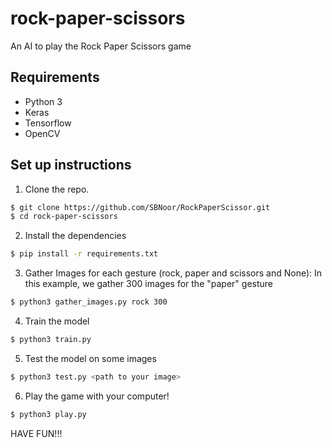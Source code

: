 # rock-paper-scissors

An AI to play the Rock Paper Scissors game

## Requirements
- Python 3
- Keras
- Tensorflow
- OpenCV

## Set up instructions
1. Clone the repo.
```sh
$ git clone https://github.com/SBNoor/RockPaperScissor.git
$ cd rock-paper-scissors
```

2. Install the dependencies
```sh
$ pip install -r requirements.txt
```

3. Gather Images for each gesture (rock, paper and scissors and None):
In this example, we gather 300 images for the "paper" gesture
```sh
$ python3 gather_images.py rock 300
```

4. Train the model
```sh
$ python3 train.py
```

5. Test the model on some images
```sh
$ python3 test.py <path to your image>
```

6. Play the game with your computer!
```sh
$ python3 play.py
```

HAVE FUN!!!
